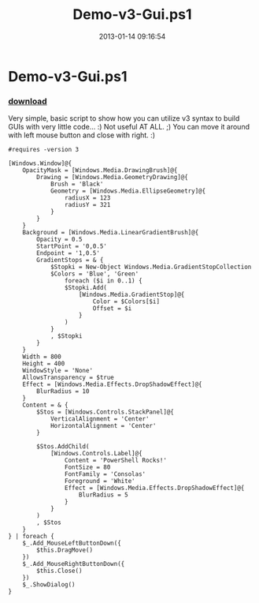 ﻿---
pid:            3900
poster:         bielawb
title:          Demo-v3-Gui.ps1
date:           2013-01-14 09:16:54
format:         posh
parent:         0
parent:         0

---

# Demo-v3-Gui.ps1

### [download](3900.ps1)

Very simple, basic script to show how you can utilize v3 syntax to build GUIs with very little code... :) Not useful AT ALL. ;) You can move it around with left mouse button and close with right. :)

```posh
#requires -version 3

[Windows.Window]@{
    OpacityMask = [Windows.Media.DrawingBrush]@{
        Drawing = [Windows.Media.GeometryDrawing]@{
            Brush = 'Black'
            Geometry = [Windows.Media.EllipseGeometry]@{
                radiusX = 123
                radiusY = 321
            }
        }
    }
    Background = [Windows.Media.LinearGradientBrush]@{
        Opacity = 0.5
        StartPoint = '0,0.5'
        Endpoint = '1,0.5'
        GradientStops = & {
            $Stopki = New-Object Windows.Media.GradientStopCollection
            $Colors = 'Blue', 'Green'
                foreach ($i in 0..1) {
                $Stopki.Add(
                    [Windows.Media.GradientStop]@{
                        Color = $Colors[$i]
                        Offset = $i
                    }
                )
            }
            , $Stopki
        }            
    }
    Width = 800
    Height = 400
    WindowStyle = 'None'
    AllowsTransparency = $true
    Effect = [Windows.Media.Effects.DropShadowEffect]@{
        BlurRadius = 10
    }
    Content = & {
        $Stos = [Windows.Controls.StackPanel]@{
            VerticalAlignment = 'Center'
            HorizontalAlignment = 'Center'
        }

        $Stos.AddChild(
            [Windows.Controls.Label]@{
                Content = 'PowerShell Rocks!'
                FontSize = 80
                FontFamily = 'Consolas'
                Foreground = 'White'
                Effect = [Windows.Media.Effects.DropShadowEffect]@{
                    BlurRadius = 5
                }
            }
        )
        , $Stos
    }
} | foreach {
    $_.Add_MouseLeftButtonDown({
        $this.DragMove()
    })
    $_.Add_MouseRightButtonDown({
        $this.Close()
    })
    $_.ShowDialog()
}
```

